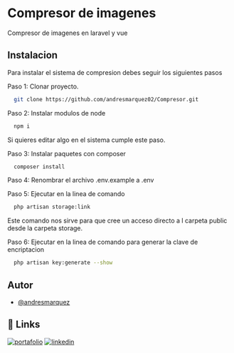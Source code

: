 
# Compresor de imagenes

Compresor de imagenes en laravel y vue

## Instalacion

Para instalar el sistema de compresion debes seguir los siguientes pasos

Paso 1: Clonar proyecto.

```bash
  git clone https://github.com/andresmarquez02/Compresor.git
```
Paso 2: Instalar modulos de node

```bash
  npm i
```

Si quieres editar algo en el sistema cumple este paso.

Paso 3: Instalar paquetes con composer

```bash
  composer install
```

Paso 4: Renombrar el archivo .env.example a .env

Paso 5: Ejecutar en la linea de comando

```bash
  php artisan storage:link
```
Este comando nos sirve para que cree un acceso directo a l carpeta public desde la carpeta storage.

Paso 6: Ejecutar en la linea de comando para generar la clave de encriptacion

```bash
  php artisan key:generate --show
```
## Autor

- [@andresmarquez](https://www.github.com/andresmarquez02)

## 🔗 Links
[![portafolio](https://img.shields.io/badge/my_portfolio-000?style=for-the-badge&logo=ko-fi&logoColor=white)](https://andresmarquez02.github.io/andres/)
[![linkedin](https://img.shields.io/badge/linkedin-0A66C2?style=for-the-badge&logo=linkedin&logoColor=white)](https://www.linkedin.com/in/andres-marquez-02/)

